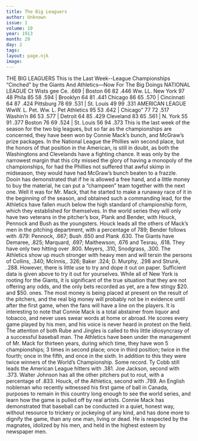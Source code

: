 ```yaml
---
title: The Big Leaguers
author: Unknown
issue: 1
volume: 10
year: 1913
month: 29
day: 2
tags:
layout: page.njk
image:
---
```

THE BIG LEAGUERS    This is the Last Week--League Championships “Cinched” by the Giants And Athletics—Now For The Big Doings NATIONAL LEAGUE Ct Wists gee Ce. .669 | Boston 66 82 .446 Ww. LL. New York 97 48 Phila 85 58 .594 | Brooklyn 64 81 .441 Chicago 86 65 .570 | Cincinnati 64 87 .424 Pittsburg 78 69 .531 | St. Louis 49 99 .331 AMERICAN LEAGUE WwW. L. Pet. Ww. L. Pet Athletics 95 53 .642 | Chicago” 77 72 .517 Washin’n 86 53 .577 | Detroit 64 85 .429 Cleveland 83 65 .561 | N. York 55 91 .377 Boston 76 69 .524 | St. Louis 56 94 .373    This is the last week of the season for the two big leagues, but so far as the championships are concerned, they have been won by Connie Mack’s bunch, and McGraw’s prize packages.    In the National League the Phillies win second place, but the honors of that position in the American, is still in doubt, as both the Washingtons and Clevelands have a fighting chance. It was only by the narrowest margin that this city missed the glory of having a monopoly of the championships, for had the Phillies not suffered that awful skimp in midseason, they would have had McGraw’s bunch beaten to a frazzle. Dooin has demonstrated that if he is allowed a free hand, and a little money to buy the material, he can put a “champeen” team together with the next one.    Well it was for Mr. Mack, that he started to make a runaway race of it in the beginning of the season, and obtained such a commanding lead, for the Athletics have fallen much below the high standard of championship form, which they established for themselves. In the world series they will only have two veterans in the pitcher’s box, Plank and Bender, with Houck, Pennock and Bush as the youngsters. Houck leads all the others of Mack’s men in the pitching department, with a percentage of 789; Bender follows with .679: Pennock, .667; Bush .650 and Plank .630.    The Giants have Demaree, .825; Marquard, .697; Maithewson, .676 and Tesrau, .618. They have only two hitting over .800. Meyers, .310, Snodgrass, .300. The Athletics show up much stronger with heavy men and will tersin the persons of Collins, .340; McInnis,. 326; Baker .324; D. Murphy, .298 and Strunk, .288.    However, there is little use to try and dope it out on paper. Sufficient data is given above to try it out for yourselves. While all of New York is rooting for the Giants, it is significant of the true situation that they are not offering any odds, and the only bets recorded as yet, are a few stingy $20. and $50. ones. The most money is being placed at present on the result of the pitchers, and the real big money will probably not be in evidence until after the first game, when the fans will have a line on the players.    It is interesting to note that Connie Mack is a total abstainer from liquor and tobacco, and never uses swear words at home or abroad. He scores every game played by his men, and his voice is never heard in protest on the field. The attention of both Rube and Jingles is called to this little idiosyncrasy of a successful baseball man.    The Athletics have been under the management of Mr. Mack for thirteen years, during which time, they have won 5 championships; 3 times in second place; once in third position; twice in the fourth; once in the fifth, and once in the sixth. In addition to this they were twice winners of the World’s Championship. Some record.    Ty Cobb still leads the American League hitters with .381. Joe Jackson, second with .373.   Walter Johnson has all the other pitchers put to rout, with a percentage of .833. Houck, of the Athletics, second with .789.    An English nobleman who recently witnessed his first game of ball in Canada, purposes to remain in this country long enough to see the world series, and learn how the game is pulled off by real artists.   Connie Mack has demonstrated that baseball can be conducted in a quiet, honest way, without resource to trickery or jockeying of any kind, and has done more to dignify the game, than any one man, living or dead. He is respected by the magnates, idolized by his men, and held in the highest esteem by newspaper men. 
